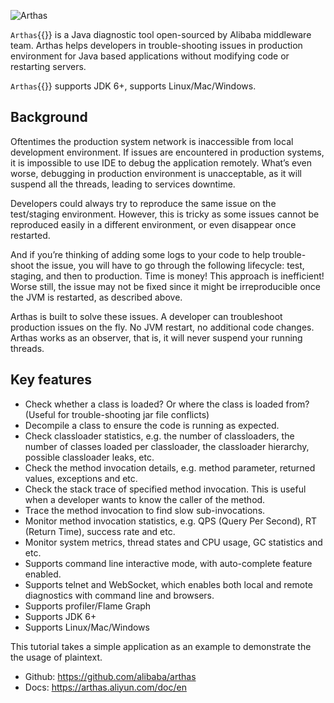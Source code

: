 ![Arthas](https://arthas.aliyun.com/doc/_images/arthas.png)

`Arthas`{{}} is a Java diagnostic tool open-sourced by Alibaba middleware team. Arthas helps developers in trouble-shooting issues in production environment for Java based applications without modifying code or restarting servers.

`Arthas`{{}} supports JDK 6+, supports Linux/Mac/Windows.

## Background

Oftentimes the production system network is inaccessible from local development environment. If issues are encountered in production systems, it is impossible to use IDE to debug the application remotely. What’s even worse, debugging in production environment is unacceptable, as it will suspend all the threads, leading to services downtime.

Developers could always try to reproduce the same issue on the test/staging environment. However, this is tricky as some issues cannot be reproduced easily in a different environment, or even disappear once restarted.

And if you’re thinking of adding some logs to your code to help trouble-shoot the issue, you will have to go through the following lifecycle: test, staging, and then to production. Time is money! This approach is inefficient! Worse still, the issue may not be fixed since it might be irreproducible once the JVM is restarted, as described above.

Arthas is built to solve these issues. A developer can troubleshoot production issues on the fly. No JVM restart, no additional code changes. Arthas works as an observer, that is, it will never suspend your running threads.

## Key features

- Check whether a class is loaded? Or where the class is loaded from? (Useful for trouble-shooting jar file conflicts)
- Decompile a class to ensure the code is running as expected.
- Check classloader statistics, e.g. the number of classloaders, the number of classes loaded per classloader, the classloader hierarchy, possible classloader leaks, etc.
- Check the method invocation details, e.g. method parameter, returned values, exceptions and etc.
- Check the stack trace of specified method invocation. This is useful when a developer wants to know the caller of the method.
- Trace the method invocation to find slow sub-invocations.
- Monitor method invocation statistics, e.g. QPS (Query Per Second), RT (Return Time), success rate and etc.
- Monitor system metrics, thread states and CPU usage, GC statistics and etc.
- Supports command line interactive mode, with auto-complete feature enabled.
- Supports telnet and WebSocket, which enables both local and remote diagnostics with command line and browsers.
- Supports profiler/Flame Graph
- Supports JDK 6+
- Supports Linux/Mac/Windows

This tutorial takes a simple application as an example to demonstrate the the usage of plaintext.

- Github: https://github.com/alibaba/arthas
- Docs: https://arthas.aliyun.com/doc/en
